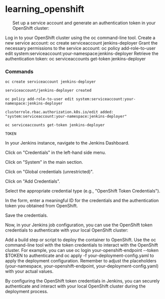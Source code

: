 # learning_openshift



<ol>Set up a service account and generate an authentication token in your OpenShift cluster:</ol>
    Log in to your OpenShift cluster using the oc command-line tool.
    Create a new service account: oc create serviceaccount jenkins-deployer
    Grant the necessary permissions to the service account: oc policy add-role-to-user edit system:serviceaccount:your-namespace:jenkins-deployer
    Retrieve the authentication token: oc serviceaccounts get-token jenkins-deployer

### Commands
```shell
oc create serviceaccount jenkins-deployer
```
````text output
serviceaccount/jenkins-deployer created
````
```shell
oc policy add-role-to-user edit system:serviceaccount:your-namespace:jenkins-deployer
```
````text output
clusterrole.rbac.authorization.k8s.io/edit added: "system:serviceaccount:your-namespace:jenkins-deployer"
````
```shell
oc serviceaccounts get-token jenkins-deployer
```
````text output
TOKEN
````
In your Jenkins instance, navigate to the Jenkins Dashboard.

Click on "Credentials" in the left-hand side menu.

Click on "System" in the main section.

Click on "Global credentials (unrestricted)".

Click on "Add Credentials".

Select the appropriate credential type (e.g., "OpenShift Token Credentials").

In the form, enter a meaningful ID for the credentials and the authentication token you obtained from OpenShift.

Save the credentials.

Now, in your Jenkins job configuration, you can use the OpenShift token credentials to authenticate with your local OpenShift cluster:

Add a build step or script to deploy the container to OpenShift.
Use the oc command-line tool with the token credentials to interact with the OpenShift cluster.
For example, you can use oc login your-openshift-endpoint --token $TOKEN to authenticate and oc apply -f your-deployment-config.yaml to apply the deployment configuration.
Remember to adjust the placeholders (your-namespace, your-openshift-endpoint, your-deployment-config.yaml) with your actual values.

By configuring the OpenShift token credentials in Jenkins, you can securely authenticate and interact with your local OpenShift cluster during the deployment process.